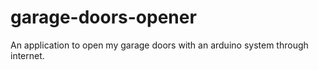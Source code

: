 # garage-doors-opener
An application to open my garage doors with an arduino system through internet.
